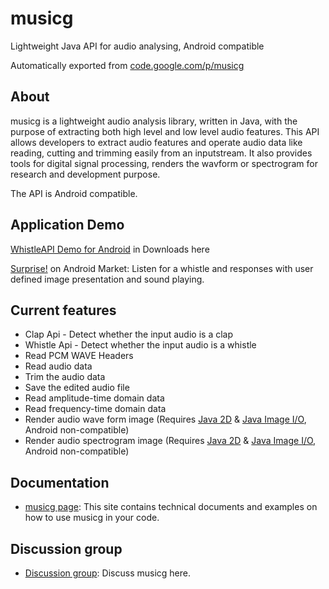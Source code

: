 # musicg

Lightweight Java API for audio analysing, Android compatible

Automatically exported from [code.google.com/p/musicg](https://code.google.com/p/musicg/)

## About

musicg is a lightweight audio analysis library, written in Java, with the purpose of extracting both high level and low level audio features.
This API allows developers to extract audio features and operate audio data like reading, cutting and trimming easily from an inputstream. It also provides tools for digital signal processing, renders the wavform or spectrogram for research and development purpose.

The API is Android compatible.

## Application Demo

[WhistleAPI Demo for Android](https://code.google.com/p/musicg/downloads/list) in Downloads here

[Surprise!](https://market.android.com/details?id=com.whistleapp) on Android Market: Listen for a whistle and responses with user defined image presentation and sound playing.

## Current features

- Clap Api - Detect whether the input audio is a clap
- Whistle Api - Detect whether the input audio is a whistle
- Read PCM WAVE Headers
- Read audio data
- Trim the audio data
- Save the edited audio file
- Read amplitude-time domain data
- Read frequency-time domain data
- Render audio wave form image (Requires [Java 2D](http://download.oracle.com/javase/6/docs/technotes/guides/2d/index.html) & [Java Image I/O](http://download.oracle.com/javase/1.4.2/docs/guide/imageio/), Android non-compatible)
- Render audio spectrogram image (Requires [Java 2D](http://download.oracle.com/javase/6/docs/technotes/guides/2d/index.html) & [Java Image I/O](http://download.oracle.com/javase/1.4.2/docs/guide/imageio/), Android non-compatible)

## Documentation

- [musicg page](https://sites.google.com/site/musicgapi/): This site contains technical documents and examples on how to use musicg in your code.

## Discussion group

- [Discussion group](https://groups.google.com/forum/?fromgroups#!forum/musicg-api): Discuss musicg here.
